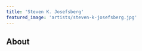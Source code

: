 ```yaml
---
title: 'Steven K. Josefsberg'
featured_image: 'artists/steven-k-josefsberg.jpg'
---
```


## About


